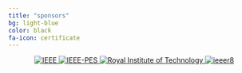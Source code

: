 ```yaml
---
title: "sponsors"
bg: light-blue
color: black
fa-icon: certificate
---
```


<div style="text-align: center">

<a href="https://www.ieee.org/index.html">
   <img class="img-sponsor" alt="IEEE" src="{{ site.baseurl }}img/20040816.jpg">
</a>

<a href="http://www.ieee-pes.org/">
   <img class="img-sponsor" alt="IEEE-PES" src="{{ site.baseurl }}img/IEEE-PES-Logo-Web-No-Background.png" >
</a>

<a href="http://www.kth.se/">
   <img class="img-sponsor" alt="Royal Institute of Technology" src="{{ site.baseurl }}img/kth-logo.png" >
</a>

<a href="http://www.ieeer8.org/">
   <img class="img-sponsor" alt="ieeer8" src="{{ site.baseurl }}img/r8logo_640_transparent.png">
</a>

</div>